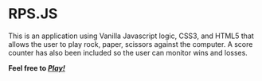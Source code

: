 # RPS.JS

This is an application using Vanilla Javascript logic, CSS3, and HTML5 that allows the user to play rock, paper, scissors against the computer.  A score counter has also been included so the user can monitor wins and losses.

<strong>Feel free to <a href="https://grandsuccess87.github.io/RockPaperScissorsJs/"><i>Play!</i></a></strong>
